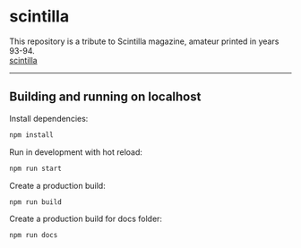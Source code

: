 # scintilla

This repository is a tribute to Scintilla magazine, amateur printed in years 93-94.  
[scintilla](https://actarian.github.io/scintilla)

___

## Building and running on localhost  

Install dependencies:

```sh
npm install
```

Run in development with hot reload:

```sh
npm run start
```

Create a production build:

```sh
npm run build
```

Create a production build for docs folder:

```sh
npm run docs
```
